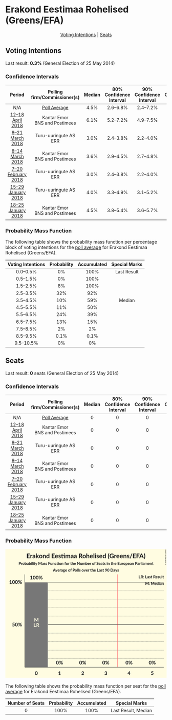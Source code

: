 # Erakond Eestimaa Rohelised (Greens/EFA)

<p align="center"><a href="#voting-intentions">Voting Intentions</a> | <a href="#seats">Seats</a></p>

## Voting Intentions

Last result: **0.3%** (General Election of 25 May 2014)

### Confidence Intervals

| Period     | Polling firm/Commissioner(s) | Median | 80% Confidence Interval | 90% Confidence Interval | 95% Confidence Interval | 99% Confidence Interval |
|:----------:|:----------------:|:-----------:|:-----------------------:|:-----------------------:|:-----------------------:|:-----------------------:|
| N/A | [Poll Average](average.html) | 4.5% | 2.6–6.8% | 2.4–7.2% | 2.2–7.5% | 2.0–8.1% |
| [12–18 April 2018](2018-04-18-KantarEmor.html) | Kantar Emor <br> BNS and Postimees | 6.1% | 5.2–7.2% | 4.9–7.5% | 4.7–7.8% | 4.3–8.4% |
| [8–21 March 2018](2018-03-21-Turu-uuringuteAS.html) | Turu-uuringute AS <br> ERR | 3.0% | 2.4–3.8% | 2.2–4.0% | 2.1–4.2% | 1.8–4.7% |
| [8–14 March 2018](2018-03-14-KantarEmor.html) | Kantar Emor <br> BNS and Postimees | 3.6% | 2.9–4.5% | 2.7–4.8% | 2.5–5.0% | 2.2–5.5% |
| [7–20 February 2018](2018-02-20-Turu-uuringuteAS.html) | Turu-uuringute AS <br> ERR | 3.0% | 2.4–3.8% | 2.2–4.0% | 2.1–4.2% | 1.8–4.6% |
| [15–29 January 2018](2018-01-29-Turu-uuringuteAS.html) | Turu-uuringute AS <br> ERR | 4.0% | 3.3–4.9% | 3.1–5.2% | 2.9–5.4% | 2.6–5.9% |
| [18–25 January 2018](2018-01-25-KantarEmor.html) | Kantar Emor <br> BNS and Postimees | 4.5% | 3.8–5.4% | 3.6–5.7% | 3.4–5.9% | 3.1–6.4% |

### Probability Mass Function

The following table shows the probability mass function per percentage block of voting intentions for the [poll average](average.html) for Erakond Eestimaa Rohelised (Greens/EFA).

| Voting Intentions | Probability | Accumulated | Special Marks |
|:-----------------:|:-----------:|:-----------:|:-------------:|
| 0.0–0.5% | 0% | 100% | Last Result |
| 0.5–1.5% | 0% | 100% |  |
| 1.5–2.5% | 8% | 100% |  |
| 2.5–3.5% | 32% | 92% |  |
| 3.5–4.5% | 10% | 59% | Median |
| 4.5–5.5% | 11% | 50% |  |
| 5.5–6.5% | 24% | 39% |  |
| 6.5–7.5% | 13% | 15% |  |
| 7.5–8.5% | 2% | 2% |  |
| 8.5–9.5% | 0.1% | 0.1% |  |
| 9.5–10.5% | 0% | 0% |  |


## Seats

Last result: **0** seats (General Election of 25 May 2014)

### Confidence Intervals

| Period     | Polling firm/Commissioner(s) | Median | 80% Confidence Interval | 90% Confidence Interval | 95% Confidence Interval | 99% Confidence Interval |
|:----------:|:----------------:|:------:|:-----------------------:|:-----------------------:|:-----------------------:|:-----------------------:|
| N/A | [Poll Average](average.html) | 0 | 0 | 0 | 0 | 0 |
| [12–18 April 2018](2018-04-18-KantarEmor.html) | Kantar Emor <br> BNS and Postimees | 0 | 0 | 0 | 0 | 0 |
| [8–21 March 2018](2018-03-21-Turu-uuringuteAS.html) | Turu-uuringute AS <br> ERR | 0 | 0 | 0 | 0 | 0 |
| [8–14 March 2018](2018-03-14-KantarEmor.html) | Kantar Emor <br> BNS and Postimees | 0 | 0 | 0 | 0 | 0 |
| [7–20 February 2018](2018-02-20-Turu-uuringuteAS.html) | Turu-uuringute AS <br> ERR | 0 | 0 | 0 | 0 | 0 |
| [15–29 January 2018](2018-01-29-Turu-uuringuteAS.html) | Turu-uuringute AS <br> ERR | 0 | 0 | 0 | 0 | 0 |
| [18–25 January 2018](2018-01-25-KantarEmor.html) | Kantar Emor <br> BNS and Postimees | 0 | 0 | 0 | 0 | 0 |

### Probability Mass Function

![Graph with seats probability mass function not yet produced](average-seats-pmf-erakondeestimaarohelisedgreensefa.png "Seats Probability Mass Function")

The following table shows the probability mass function per seat for the [poll average](average.html) for Erakond Eestimaa Rohelised (Greens/EFA).

| Number of Seats | Probability | Accumulated | Special Marks |
|:---------------:|:-----------:|:-----------:|:-------------:|
| 0 | 100% | 100% | Last Result, Median |



